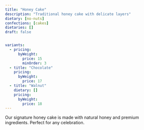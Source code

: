 ```yaml
---
title: "Honey Cake"
description: "Traditional honey cake with delicate layers"
dietary: [no-nuts]
confections: [cakes]
dietaries: []
draft: false


variants:
  - pricing:
      byWeight:
        price: 15
        minOrder: 3
  - title: "Chocolate"
    pricing:
      byWeight:
        price: 17
  - title: "Walnut"
    dietary: []
    pricing:
      byWeight:
        price: 18
---
```


Our signature honey cake is made with natural honey and premium ingredients. Perfect for any celebration.

[//]: # (* 72-hour notice required for dietary variations)

[//]: # (* Available for local pickup or delivery)
